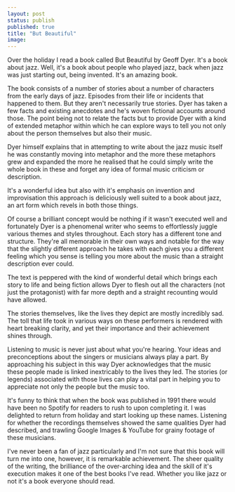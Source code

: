 ```yaml
---
layout: post
status: publish
published: true
title: "But Beautiful"
image:
---
```


Over the holiday I read a book called But Beautiful by Geoff Dyer. It's a book about jazz. Well, it's a book about people who played jazz, back when jazz was just starting out, being invented. It's an amazing book.

The book consists of a number of stories about a number of characters from the early days of jazz. Episodes from their life or incidents that happened to them. But they aren't necessarily true stories. Dyer has taken a few facts and existing anecdotes and he's woven fictional accounts around those. The point being not to relate the facts but to provide Dyer with a kind of extended metaphor within which he can explore ways to tell you not only about the person themselves but also their music.

Dyer himself explains that in attempting to write about the jazz music itself he was constantly moving into metaphor and the more these metaphors grew and expanded the more he realised that he could simply write the whole book in these and forget any idea of formal music criticism or description.

It's a wonderful idea but also with it's emphasis on invention and improvisation this approach is deliciously well suited to a book about jazz, an art form which revels in both those things.

Of course a brilliant concept would be nothing if it wasn't executed well and fortunately Dyer is a phenomenal writer who seems to effortlessly juggle various themes and styles throughout. Each story has a different tone and structure. They're all memorable in their own ways and notable for the way that the slightly different approach he takes with each gives you a different feeling which you sense is telling you more about the music than a straight description ever could.

The text is peppered with the kind of wonderful detail which brings each story to life and being fiction allows Dyer to flesh out all the characters (not just the protagonist) with far more depth and a straight recounting would have allowed.

The stories themselves, like the lives they depict are mostly incredibly sad. The toll that life took in various ways on these performers is rendered with heart breaking clarity, and yet their importance and their achievement shines through.

Listening to music is never just about what you're hearing. Your ideas and preconceptions about the singers or musicians always play a part. By approaching his subject in this way Dyer acknowledges that the music these people made is linked inextricably to the lives they led. The stories (or legends) associated with those lives can play a vital part in helping you to appreciate not only the people but the music too.

It's funny to think that when the book was published in 1991 there would have been no Spotify for readers to rush to upon completing it. I was delighted to return from holiday and start looking up these names. Listening for whether the recordings themselves showed the same qualities Dyer had described, and trawling Google Images &amp; YouTube for grainy footage of these musicians.

I've never been a fan of jazz particularly and I'm not sure that this book will turn me into one, however, it is remarkable achievement. The sheer quality of the writing, the brilliance of the over-arching idea and the skill of it's execution makes it one of the best books I've read. Whether you like jazz or not it's a book everyone should read.
